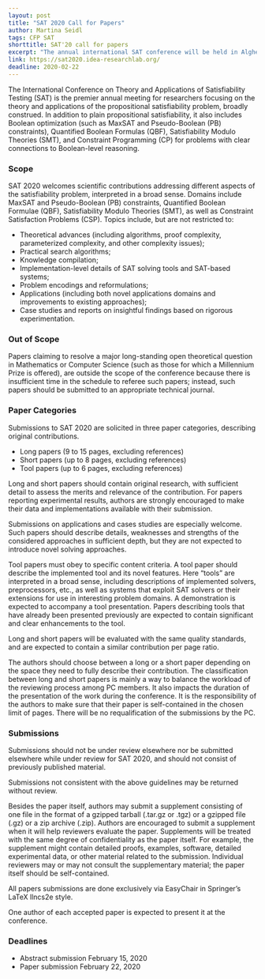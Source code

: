 ```yaml
---
layout: post
title: "SAT 2020 Call for Papers"
author: Martina Seidl
tags: CFP SAT
shorttitle: SAT'20 call for papers
excerpt: "The annual international SAT conference will be held in Alghero, Italy, from July 5-9, 2020."
link: https://sat2020.idea-researchlab.org/
deadline: 2020-02-22
---
```

The International Conference on Theory and Applications of Satisfiability Testing (SAT) is the premier annual meeting for researchers focusing on the theory and applications of the propositional satisfiability problem, broadly construed. In addition to plain propositional satisfiability, it also includes Boolean optimization (such as MaxSAT and Pseudo-Boolean (PB) constraints), Quantified Boolean Formulas (QBF), Satisfiability Modulo Theories (SMT), and Constraint Programming (CP) for problems with clear connections to Boolean-level reasoning.

### Scope

SAT 2020 welcomes scientific contributions addressing different aspects of the satisfiability problem, interpreted in a broad sense. Domains include MaxSAT and Pseudo-Boolean (PB) constraints, Quantified Boolean Formulae (QBF), Satisfiability Modulo Theories (SMT), as well as Constraint Satisfaction Problems (CSP). Topics include, but are not restricted to:

+ Theoretical advances (including algorithms, proof complexity, parameterized complexity, and other complexity issues);
+ Practical search algorithms;
+ Knowledge compilation;
+ Implementation-level details of SAT solving tools and SAT-based systems;
+ Problem encodings and reformulations;
+ Applications (including both novel applications domains and improvements to existing approaches);
+ Case studies and reports on insightful findings based on rigorous experimentation.

### Out of Scope

Papers claiming to resolve a major long-standing open theoretical question in Mathematics or Computer Science (such as those for which a Millennium Prize is offered), are outside the scope of the conference because there is insufficient time in the schedule to referee such papers; instead, such papers should be submitted to an appropriate technical journal.

### Paper Categories

Submissions to SAT 2020 are solicited in three paper categories, describing original contributions.

+ Long papers (9 to 15 pages, excluding references)
+ Short papers (up to 8 pages, excluding references)
+ Tool papers (up to 6 pages, excluding references)

Long and short papers should contain original research, with sufficient detail to assess the merits and relevance of the contribution. For papers reporting experimental results, authors are strongly encouraged to make their data and implementations available with their submission.

Submissions on applications and cases studies are especially welcome. Such papers should describe details, weaknesses and strengths of the considered approaches in sufficient depth, but they are not expected to introduce novel solving approaches.

Tool papers must obey to specific content criteria. A tool paper should describe the implemented tool and its novel features. Here “tools” are interpreted in a broad sense, including descriptions of implemented solvers, preprocessors, etc., as well as systems that exploit SAT solvers or their extensions for use in interesting problem domains. A demonstration is expected to accompany a tool presentation. Papers describing tools that have already been presented previously are expected to contain significant and clear enhancements to the tool.

Long and short papers will be evaluated with the same quality standards, and are expected to contain a similar contribution per page ratio.

The authors should choose between a long or a short paper depending on the space they need to fully describe their contribution. The classification between long and short papers is mainly a way to balance the workload of the reviewing process among PC members. It also impacts the duration of the presentation of the work during the conference. It is the responsibility of the authors to make sure that their paper is self-contained in the chosen limit of pages. There will be no requalification of the submissions by the PC.

### Submissions

Submissions should not be under review elsewhere nor be submitted elsewhere while under review for SAT 2020, and should not consist of previously published material.

Submissions not consistent with the above guidelines may be returned without review.

Besides the paper itself, authors may submit a supplement consisting of one file in the format of a gzipped tarball (.tar.gz or .tgz) or a gzipped file (.gz) or a zip archive (.zip). Authors are encouraged to submit a supplement when it will help reviewers evaluate the paper. Supplements will be treated with the same degree of confidentiality as the paper itself. For example, the supplement might contain detailed proofs, examples, software, detailed experimental data, or other material related to the submission. Individual reviewers may or may not consult the supplementary material; the paper itself should be self-contained.

All papers submissions are done exclusively via EasyChair in Springer’s LaTeX llncs2e style.

One author of each accepted paper is expected to present it at the conference.

### Deadlines

+ Abstract submission	February 15, 2020
+ Paper submission	February 22, 2020
